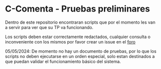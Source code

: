 # C-Comenta - Pruebas preliminares

Dentro de este repositorio encontraran scripts que por el momento les van a servir para ver que su TP va funcionando. 

Los scripts deben estar correctamente redactados, cualquier consulta o inconveniente con los mismos por favor crear un issue en el [foro](https://faq.utnso.com.ar/foro)

05/05/2024: De momento no hay un documento de pruebas, por lo que los scripts no deben ejecutarse en un orden especial, solo estan destinados a que puedan validar el funcionamiento básico del sistema.